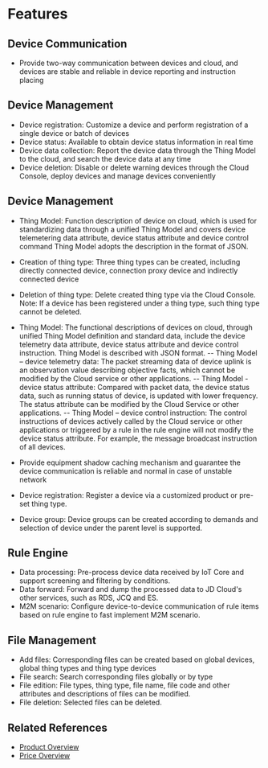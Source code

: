 # Features


## Device Communication

- Provide two-way communication between devices and cloud, and devices are stable and reliable in device reporting and instruction placing

## Device Management

- Device registration: Customize a device and perform registration of a single device or batch of devices
- Device status: Available to obtain device status information in real time
- Device data collection: Report the device data through the Thing Model to the cloud, and search the device data at any time
- Device deletion: Disable or delete warning devices through the Cloud Console, deploy devices and manage devices conveniently


## Device Management

- Thing Model: Function description of device on cloud, which is used for standardizing data through a unified Thing Model and covers device telemetering data attribute, device status attribute and device control command Thing Model adopts the description in the format of JSON.
- Creation of thing type: Three thing types can be created, including directly connected device, connection proxy device and indirectly connected device
- Deletion of thing type: Delete created thing type via the Cloud Console. Note: If a device has been registered under a thing type, such thing type cannot be deleted.
- Thing Model: The functional descriptions of devices on cloud, through unified Thing Model definition and standard data, include the device telemetry data attribute, device status attribute and device control instruction. Thing Model is described with JSON format.
-- Thing Model – device telemetry data: The packet streaming data of device uplink is an observation value describing objective facts, which cannot be modified by the Cloud service or other applications.
-- Thing Model - device status attribute: Compared with packet data, the device status data, such as running status of device, is updated with lower frequency. The status attribute can be modified by the Cloud Service or other applications.
-- Thing Model – device control instruction: The control instructions of devices actively called by the Cloud service or other applications or triggered by a rule in the rule engine will not modify the device status attribute. For example, the message broadcast instruction of all devices.
- Provide equipment shadow caching mechanism and guarantee the device communication is reliable and normal in case of unstable network


- Device registration: Register a device via a customized product or pre-set thing type.

- Device group: Device groups can be created according to demands and selection of device under the parent level is supported.

## Rule Engine

- Data processing: Pre-process device data received by IoT Core and support screening and filtering by conditions.
- Data forward: Forward and dump the processed data to JD Cloud's other services, such as RDS, JCQ and ES.
- M2M scenario: Configure device-to-device communication of rule items based on rule engine to fast implement M2M scenario.

## File Management
- Add files: Corresponding files can be created based on global devices, global thing types and thing type devices
- File search: Search corresponding files globally or by type
- File edition: File types, thing type, file name, file code and other attributes and descriptions of files can be modified.
- File deletion: Selected files can be deleted.

## Related References

- [Product Overview](../Introduction/Product-Overview.md)
- [Price Overview](../Pricing/Price-Overview.md)



